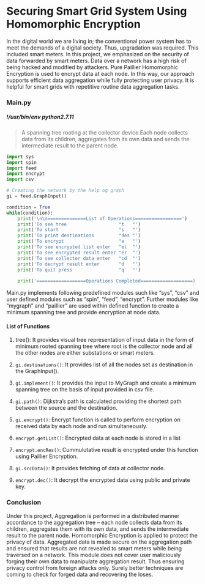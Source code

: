 # Securing Smart Grid System Using Homomorphic Encryption
In the digital world we are living in; the conventional power system has to meet the demands of a digital society. Thus, upgradation was required. This included smart meters. In this project, we emphasized on the security of data forwarded by smart meters. Data over a network has a high risk of being hacked and modified by attackers. Pure Paillier Homomorphic Encryption is used to encrypt data at each node. In this way, our approach supports efficient data aggregation while fully protecting user privacy. It is helpful for smart grids with repetitive routine data aggregation tasks.

### Main.py
##### !/usr/bin/env python2.7.11
> A spanning tree rooting at the collector device.Each node collects data from its children, aggregates from its own data and sends the intermediate result to the parent node.         

```python
import sys
import spin
import feed
import encrypt
import csv

# Creating the network by the help og graph
gi = feed.GraphInput()

condition = True
while(condition):
    print('\n\n==============List of Operations=================')
    print('To see tree                   "t   "')
    print('To start                      "s   "')
    print('To print destinations         "des "')
    print('To encrypt                    "e   "')
    print('To see encrypted list enter   "el  "')
    print('To see encrypted result enter "er  "')
    print('To see collector data enter   "cd  "')
    print('To decrypt result enter       "d   "')
    print('To quit press                 "q   "')
    
    print('==================Operations Completed===================)

```
Main.py implements following predefined modules such like “sys”, “csv” and user defined modules such as “spin”, “feed”, “encrypt”. Further modules like “mygraph” and “paillier” are used within defined function to create a minimum spanning tree and provide encryption at node data.

#### List of Functions
1. tree(): It provides visual tree representation of input data in the form of minimum rooted spanning tree where root is the collector node and all the other nodes are either substations or smart meters.

1. ```gi.destinations()```: It provides list of all the nodes set as destination in the GraphInput().
1. ```gi.implement()```: It provides the input to MyGraph and create a minimum spanning tree on the basis of input provided in csv file.
1. ```gi.path()```: Dijkstra’s path is calculated providing the shortest path between the source and the destination.
1. ```gi.encrypt()```: Encrypt function is called to perform encryption on received data by each node and run simultaneously.
1. ```encrypt.getList()```: Encrypted data at each node is stored in a list 
1. ```encrypt.encRes()```: Cummulutative result is encrypted under this function using Paillier Encryption.
1. ```gi.srcData()```: It provides fetching of data at collector node.
1. ```encrypt.dec()```: It decrypt the encrypted data using public and private key.


### Conclusion
Under this project, Aggregation is performed in a distributed manner accordance to the aggregation tree – each node collects data from its children, aggregates them with its own data, and sends the intermediate result to the parent node. Homomorphic Encryption is applied to protect the privacy of data. Aggregated data is made secure on the aggregation path and ensured that results are not revealed to smart meters while being traversed on a network. This module does not cover user maliciously forging their own data to manipulate aggregation result. Thus ensuring privacy control from foreign attacks only. Surely better techniques are coming to check for forged data and recovering the loses. 
